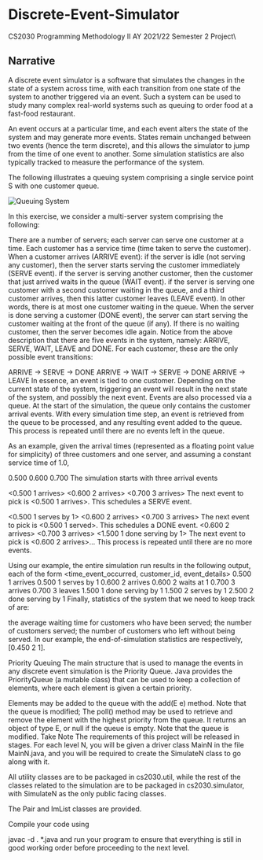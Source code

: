 # Discrete-Event-Simulator
CS2030 Programming Methodology II AY 2021/22 Semester 2 Project\

## Narrative
A discrete event simulator is a software that simulates the changes in the state of a system across time, with each transition from one state of the system to another triggered via an event. Such a system can be used to study many complex real-world systems such as queuing to order food at a fast-food restaurant.

An event occurs at a particular time, and each event alters the state of the system and may generate more events. States remain unchanged between two events (hence the term discrete), and this allows the simulator to jump from the time of one event to another. Some simulation statistics are also typically tracked to measure the performance of the system.

The following illustrates a queuing system comprising a single service point S with one customer queue.

![Queuing System](https://i.imgur.com/xgh7ON0.png)

In this exercise, we consider a multi-server system comprising the following:

There are a number of servers; each server can serve one customer at a time.
Each customer has a service time (time taken to serve the customer).
When a customer arrives (ARRIVE event):
if the server is idle (not serving any customer), then the server starts serving the customer immediately (SERVE event).
if the server is serving another customer, then the customer that just arrived waits in the queue (WAIT event).
if the server is serving one customer with a second customer waiting in the queue, and a third customer arrives, then this latter customer leaves (LEAVE event). In other words, there is at most one customer waiting in the queue.
When the server is done serving a customer (DONE event), the server can start serving the customer waiting at the front of the queue (if any).
If there is no waiting customer, then the server becomes idle again.
Notice from the above description that there are five events in the system, namely: ARRIVE, SERVE, WAIT, LEAVE and DONE. For each customer, these are the only possible event transitions:

ARRIVE → SERVE → DONE
ARRIVE → WAIT → SERVE → DONE
ARRIVE → LEAVE
In essence, an event is tied to one customer. Depending on the current state of the system, triggering an event will result in the next state of the system, and possibly the next event. Events are also processed via a queue. At the start of the simulation, the queue only contains the customer arrival events. With every simulation time step, an event is retrieved from the queue to be processed, and any resulting event added to the queue. This process is repeated until there are no events left in the queue.

As an example, given the arrival times (represented as a floating point value for simplicity) of three customers and one server, and assuming a constant service time of 1.0,

0.500
0.600
0.700
The simulation starts with three arrival events

<0.500 1 arrives>
<0.600 2 arrives>
<0.700 3 arrives>
The next event to pick is <0.500 1 arrives>. This schedules a SERVE event.

<0.500 1 serves by 1>
<0.600 2 arrives>
<0.700 3 arrives>
The next event to pick is <0.500 1 served>. This schedules a DONE event.
<0.600 2 arrives>
<0.700 3 arrives>
<1.500 1 done serving by 1>
The next event to pick is <0.600 2 arrives>...
This process is repeated until there are no more events.

Using our example, the entire simulation run results in the following output, each of the form <time_event_occurred, customer_id, event_details>
0.500 1 arrives
0.500 1 serves by 1
0.600 2 arrives
0.600 2 waits at 1
0.700 3 arrives
0.700 3 leaves
1.500 1 done serving by 1
1.500 2 serves by 1
2.500 2 done serving by 1
Finally, statistics of the system that we need to keep track of are:

the average waiting time for customers who have been served;
the number of customers served;
the number of customers who left without being served.
In our example, the end-of-simulation statistics are respectively, [0.450 2 1].

Priority Queuing
The main structure that is used to manage the events in any discrete event simulation is the Priority Queue. Java provides the PriorityQueue (a mutable class) that can be used to keep a collection of elements, where each element is given a certain priority.

Elements may be added to the queue with the add(E e) method. Note that the queue is modified;
The poll() method may be used to retrieve and remove the element with the highest priority from the queue. It returns an object of type E, or null if the queue is empty. Note that the queue is modified.
Take Note
The requirements of this project will be released in stages. For each level N, you will be given a driver class MainN in the file MainN.java, and you will be required to create the SimulateN class to go along with it.

All utility classes are to be packaged in cs2030.util, while the rest of the classes related to the simulation are to be packaged in cs2030.simulator, with SimulateN as the only public facing classes.

The Pair and ImList classes are provided.

Compile your code using

javac -d . *.java
and run your program to ensure that everything is still in good working order before proceeding to the next level.
